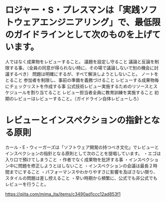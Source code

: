# ロジャー・S・プレスマンは「実践ソフトウェアエンジニアリング」で、最低限のガイドラインとして次のものを上げています。

人ではなく成果物をレビューすること。
議題を設定し守ること
議論と反論を制限する事。（全員の同意が得られない時に、その場で議論しないで別の機会に討議するべき）
問題は明確にするが、すべて解決しようとしないこと。
ノートをとること
参加者を制限し、事前の準備を義務づけること
レビューする成果物毎にチェックリストを作成する事
公式技術レビュー実施するためのリソースとスケジュールを割り当てること
レビュー担当者全員に教育訓練を実施すること
初期のレビューはレビューすること。（ガイドライン自体レビューしろ）


# レビューとインスペクションの指針となる原則
カール・E・ウィーガーズは「ソフトウェア開発の持つべき文化」でレビューとインスペクションの指針となる原則として次のことを提唱しています。
・エゴは入り口で預けてしまうこと
・作者でなく成果物を批評する事
・インスペクション中に問題を修正しようとはしないこと
・インスペクションの会議は最長２時間までにすること
・パフォーマンスやわかりやすさに影響を及ぼさない限り、スタイルの問題は差し控えること
・早い時期から頻繁に、公式でも非公式でもレビューを行うこと。


https://qiita.com/mima_ita/items/c3490ad1ccc12ad853f1